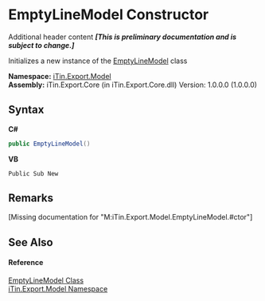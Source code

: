 # EmptyLineModel Constructor 
Additional header content _**\[This is preliminary documentation and is subject to change.\]**_

Initializes a new instance of the <a href="c5711065-3fc2-eefc-f5c0-b487d111663e">EmptyLineModel</a> class

**Namespace:**&nbsp;<a href="ef57ffcc-e95e-b212-5a46-9aa6f5a3511f">iTin.Export.Model</a><br />**Assembly:**&nbsp;iTin.Export.Core (in iTin.Export.Core.dll) Version: 1.0.0.0 (1.0.0.0)

## Syntax

**C#**<br />
``` C#
public EmptyLineModel()
```

**VB**<br />
``` VB
Public Sub New
```


## Remarks
\[Missing <remarks> documentation for "M:iTin.Export.Model.EmptyLineModel.#ctor"\]

## See Also


#### Reference
<a href="c5711065-3fc2-eefc-f5c0-b487d111663e">EmptyLineModel Class</a><br /><a href="ef57ffcc-e95e-b212-5a46-9aa6f5a3511f">iTin.Export.Model Namespace</a><br />